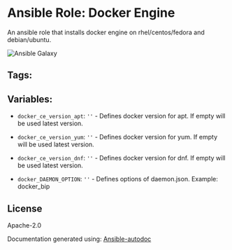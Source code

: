 # Ansible Role: Docker Engine


An ansible role that installs docker engine on rhel/centos/fedora and debian/ubuntu. 

![Ansible Galaxy](https://github.com/BasisTI/ansible_docker/workflows/Ansible%20Galaxy/badge.svg)

## Tags:
## Variables:

* `docker_ce_version_apt`: `''` - Defines docker version for apt. If empty will be used latest version.



* `docker_ce_version_yum`: `''` - Defines docker version for yum. If empty will be used latest version.



* `docker_ce_version_dnf`: `''` - Defines docker version for dnf. If empty will be used latest version.



* `docker_DAEMON_OPTION`: `''` - Defines options of daemon.json. Example: docker_bip


## License
Apache-2.0



Documentation generated using: [Ansible-autodoc](https://github.com/AndresBott/ansible-autodoc)

